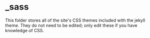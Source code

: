 # _sass 
This folder stores all of the site's CSS themes included with the jekyll theme. They do not need to be edited; only edit 
these if you have knowledge of CSS. 